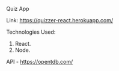 Quiz App

Link: <a href="https://quizzer-react.herokuapp.com/">https://quizzer-react.herokuapp.com/</a>

Technologies Used:

1. React.
2. Node.

API - <a href="https://opentdb.com/">https://opentdb.com/</a>
